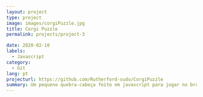 ```yaml
---
layout: project
type: project
image: images/corgiPuzzle.jpg
title: Corgi Puzzle
permalink: projects/project-3

date: 2020-02-10
labels:
  - Javascript
category:
  - Git
lang: pt
projecturl: https://github.com/Rutherford-sudo/CorgiPuzzle
summary: Um pequeno quebra-cabeça feito em javascript para jogar no browser
---
```

